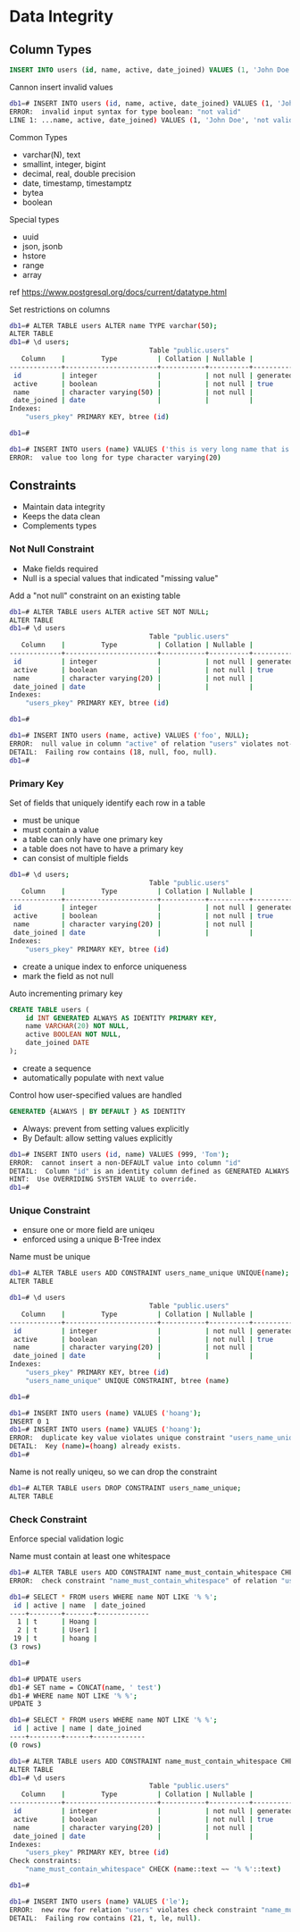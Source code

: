 # Data Integrity

## Column Types

```sql
INSERT INTO users (id, name, active, date_joined) VALUES (1, 'John Doe', 'not valid' ,'2023-08-01');
```

Cannon insert invalid values

```bash
db1=# INSERT INTO users (id, name, active, date_joined) VALUES (1, 'John Doe', 'not valid' ,'2023-08-01');
ERROR:  invalid input syntax for type boolean: "not valid"
LINE 1: ...name, active, date_joined) VALUES (1, 'John Doe', 'not valid...
```

Common Types

- varchar(N), text
- smallint, integer, bigint
- decimal, real, double precision
- date, timestamp, timestamptz
- bytea
- boolean

Special types

- uuid
- json, jsonb
- hstore
- range
- array

ref https://www.postgresql.org/docs/current/datatype.html

Set restrictions on columns

```bash
db1=# ALTER TABLE users ALTER name TYPE varchar(50);
ALTER TABLE
db1=# \d users;
                                   Table "public.users"
   Column    |         Type          | Collation | Nullable |           Default
-------------+-----------------------+-----------+----------+------------------------------
 id          | integer               |           | not null | generated always as identity
 active      | boolean               |           | not null | true
 name        | character varying(50) |           | not null |
 date_joined | date                  |           |          |
Indexes:
    "users_pkey" PRIMARY KEY, btree (id)

db1=#

db1=# INSERT INTO users (name) VALUES ('this is very long name that is not valid');
ERROR:  value too long for type character varying(20)
```

## Constraints

- Maintain data integrity
- Keeps the data clean
- Complements types

### Not Null Constraint

- Make fields required
- Null is a special values that indicated "missing value"

Add a "not null" constraint on an existing table

```bash
db1=# ALTER TABLE users ALTER active SET NOT NULL;
ALTER TABLE
db1=# \d users
                                   Table "public.users"
   Column    |         Type          | Collation | Nullable |           Default
-------------+-----------------------+-----------+----------+------------------------------
 id          | integer               |           | not null | generated always as identity
 active      | boolean               |           | not null | true
 name        | character varying(20) |           | not null |
 date_joined | date                  |           |          |
Indexes:
    "users_pkey" PRIMARY KEY, btree (id)

db1=#

db1=# INSERT INTO users (name, active) VALUES ('foo', NULL);
ERROR:  null value in column "active" of relation "users" violates not-null constraint
DETAIL:  Failing row contains (18, null, foo, null).
db1=#
```

### Primary Key

Set of fields that uniquely identify each row in a table

- must be unique
- must contain a value
- a table can only have one primary key
- a table does not have to have a primary key
- can consist of multiple fields

```bash
db1=# \d users;
                                   Table "public.users"
   Column    |         Type          | Collation | Nullable |           Default
-------------+-----------------------+-----------+----------+------------------------------
 id          | integer               |           | not null | generated always as identity
 active      | boolean               |           | not null | true
 name        | character varying(20) |           | not null |
 date_joined | date                  |           |          |
Indexes:
    "users_pkey" PRIMARY KEY, btree (id)
```

- create a unique index to enforce uniqueness
- mark the field as not null

Auto incrementing primary key

```sql
CREATE TABLE users (
    id INT GENERATED ALWAYS AS IDENTITY PRIMARY KEY,
    name VARCHAR(20) NOT NULL,
    active BOOLEAN NOT NULL,
    date_joined DATE
);
```

- create a sequence
- automatically populate with next value

Control how user-specified values are handled

```sql
GENERATED {ALWAYS | BY DEFAULT } AS IDENTITY
```

- Always: prevent from setting values explicitly
- By Default: allow setting values explicitly

```bash
db1=# INSERT INTO users (id, name) VALUES (999, 'Tom');
ERROR:  cannot insert a non-DEFAULT value into column "id"
DETAIL:  Column "id" is an identity column defined as GENERATED ALWAYS.
HINT:  Use OVERRIDING SYSTEM VALUE to override.
db1=#
```

### Unique Constraint

- ensure one or more field are uniqeu
- enforced using a unique B-Tree index

Name must be unique

```bash
db1=# ALTER TABLE users ADD CONSTRAINT users_name_unique UNIQUE(name);
ALTER TABLE

db1=# \d users
                                   Table "public.users"
   Column    |         Type          | Collation | Nullable |           Default
-------------+-----------------------+-----------+----------+------------------------------
 id          | integer               |           | not null | generated always as identity
 active      | boolean               |           | not null | true
 name        | character varying(20) |           | not null |
 date_joined | date                  |           |          |
Indexes:
    "users_pkey" PRIMARY KEY, btree (id)
    "users_name_unique" UNIQUE CONSTRAINT, btree (name)

db1=#

db1=# INSERT INTO users (name) VALUES ('hoang');
INSERT 0 1
db1=# INSERT INTO users (name) VALUES ('hoang');
ERROR:  duplicate key value violates unique constraint "users_name_unique"
DETAIL:  Key (name)=(hoang) already exists.
db1=#
```

Name is not really uniqeu, so we can drop the constraint

```bash
db1=# ALTER TABLE users DROP CONSTRAINT users_name_unique;
ALTER TABLE
```

### Check Constraint

Enforce special validation logic

Name must contain at least one whitespace

```bash
db1=# ALTER TABLE users ADD CONSTRAINT name_must_contain_whitespace CHECK (name LIKE '% %');
ERROR:  check constraint "name_must_contain_whitespace" of relation "users" is violated by some row

db1=# SELECT * FROM users WHERE name NOT LIKE '% %';
 id | active | name  | date_joined
----+--------+-------+-------------
  1 | t      | Hoang |
  2 | t      | User1 |
 19 | t      | hoang |
(3 rows)

db1=#

db1=# UPDATE users
db1-# SET name = CONCAT(name, ' test')
db1-# WHERE name NOT LIKE '% %';
UPDATE 3

db1=# SELECT * FROM users WHERE name NOT LIKE '% %';
 id | active | name | date_joined
----+--------+------+-------------
(0 rows)

db1=# ALTER TABLE users ADD CONSTRAINT name_must_contain_whitespace CHECK (name LIKE '% %');
ALTER TABLE
db1=# \d users
                                   Table "public.users"
   Column    |         Type          | Collation | Nullable |           Default
-------------+-----------------------+-----------+----------+------------------------------
 id          | integer               |           | not null | generated always as identity
 active      | boolean               |           | not null | true
 name        | character varying(20) |           | not null |
 date_joined | date                  |           |          |
Indexes:
    "users_pkey" PRIMARY KEY, btree (id)
Check constraints:
    "name_must_contain_whitespace" CHECK (name::text ~~ '% %'::text)

db1=#

db1=# INSERT INTO users (name) VALUES ('le');
ERROR:  new row for relation "users" violates check constraint "name_must_contain_whitespace"
DETAIL:  Failing row contains (21, t, le, null).
```
